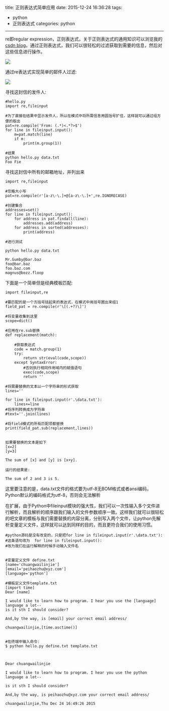 title: 正则表达式简单应用
date: 2015-12-24 16:36:28
tags: 
- python
- 正则表达式
categories: python
---

re即regular expression，正则表达式，关于正则表达式的通用知识可以浏览我的[csdn blog](http://blog.csdn.net/peihaozhu/article/details/50297249)。通过正则表达式，我们可以很轻松的过滤获取到需要的信息，然后对这些信息进行操作。

![](http://7xowaa.com1.z0.glb.clouddn.com/chatu_re.jpg)

<!--more-->


通过re表达式实现简单的邮件人过滤:

![](http://7xowaa.com1.z0.glb.clouddn.com/chatu_email.jpg)

寻找这封信的发件人:

```
#hello.py
import re,fileinput

#为了直接在结果中显示发件人，所以在模式中将所需信息用圆括号扩住，这样就可以通过组方便的取出
pat=re.compile('From: (.*)<.*?>$')
for line in fileinput.input():
	m=pat.match(line)
	if m:
		print(m.group(1))

#结果
python hello.py data.txt
Foo Fie

```

寻找这封信中所有的邮箱地址，并列出来

```
import re,fileinput

#忽略大小写
pat=re.compile(r'[a-z\-\.]+@[a-z\-\.]+',re.IGNORECASE)

#创建集合
addresses=set()
for line in fileinput.input():
	for address in pat.findall(line):
		addresses.add(address)
	for address in sorted(addresses):
		print(address)

#进行测试

python hello.py data.txt

Mr.Gumby@bar.baz
foo@bar.baz
foo.baz.com
magnus@bozz.floop

```


下面是一个简单但是经典模板匹配:

```
import fileinput,re

#要匹配的是一个方括号括起来的表达式，在模式中用括号圈出来组1
field_pat = re.compile(r'\[(.+?)\]')

#将变量收集到这里
scope=dict()

#应用在re.sub替换
def replacement(match):

	#获取表达式
	code = match.group(1)
	try:
		return str(eval(code,scope))
	except SyntaxError:
		#否则执行相同作用域内的赋值语句
		exec(code,scope)
		return ''

#将需要替换的文本以一个字符串的形式获取
lines=''

for line in fileinput.input(r'.\data.txt'):
	lines+=line
#将序列转换成为字符串
#text=''.join(lines)

#将field模式的所有匹配项都替换
print(field_pat.sub(replacement,lines))


如果要替换的文本是如下
[x=2]
[y=3]

The sum of [x] and [y] is [x+y].

运行的结果是:

The sum of 2 and 3 is 5.

```

这里要注意的是，data.txt文件的格式要为utf-8无BOM格式或者ansi编码，Python默认的编码格式为utf-8，否则会无法解析

在扩展，由于Python中fileinput模块的强大性，我们可以一次性输入多个文件进行解析，而且解析的顺序跟我们输入的文件参数顺序一致。这样我们就可以很轻松的吧文章的模板与我们需要替换的内容分离，分别写入两个文件，让python先解析变量定义文件，这样就可以达到同样的目的，而且更符合我们的使用习惯。

```
#python源码是没有改变的，只是把for line in fileinput.input(r'.\data.txt'):
#这条语句改为  for line in fileinput.input():
#改为我们在运行解释的时候手动输入文件名


#变量定义文件 define.txt
[name='chuangwailinjie']
[email='peihaozhu@xyz.com']
[language='python']

#模板定义文件template.txt
[import time]
Dear [name]

I would like to learn how to program. I hear you use the [language] language a lot--
is it sth I should consider?

And,by the way, is [email] your correct email address/

chuangwailinjie,[time.asctime()]


#在终端中输入命令:
$ python hello.py define.txt template.txt



Dear chuangwailinjie

I would like to learn how to program. I hear you use the python language a lot--

is it sth I should consider?

And,by the way, is peihaozhu@xyz.com your correct email address/

chuangwailinjie,Thu Dec 24 16:49:26 2015



```